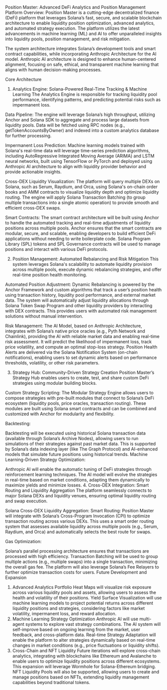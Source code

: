 Position Master: Advanced DeFi Analytics and Position Management Platform
Overview: Position Master is a cutting-edge decentralized finance (DeFi) platform that leverages Solana’s fast, secure, and scalable blockchain architecture to enable liquidity position optimization, advanced analytics, and automated strategy execution. The platform utilizes the latest advancements in machine learning (ML) and AI to offer unparalleled insights into liquidity pools, position management, and risk mitigation.

The system architecture integrates Solana’s development tools and smart contract capabilities, while incorporating Anthropic Architecture for the AI model. Anthropic AI architecture is designed to enhance human-centered alignment, focusing on safe, ethical, and transparent machine learning that aligns with human decision-making processes.

Core Architecture
1. Analytics Engine: Solana-Powered Real-Time Tracking & Machine Learning
The Analytics Engine is responsible for tracking liquidity pool performance, identifying patterns, and predicting potential risks such as impermanent loss.

Data Pipeline: The engine will leverage Solana’s high throughput, utilizing Anchor and Solana SDK to aggregate and process large datasets from liquidity pools. Data will be fetched using RPC nodes (e.g., getTokenAccountsByOwner) and indexed into a custom analytics database for further processing.

Impermanent Loss Prediction: Machine learning models trained with Solana's real-time data will leverage time-series prediction algorithms, including AutoRegressive Integrated Moving Average (ARIMA) and LSTM neural networks, built using TensorFlow or PyTorch and deployed using Anthropic AI architecture to align with liquidity provider behavior and provide actionable insights.

Cross-DEX Liquidity Visualization: The platform will query multiple DEXs on Solana, such as Serum, Raydium, and Orca, using Solana's on-chain order books and AMM contracts to visualize liquidity depth and optimize liquidity routing. The engine will apply Solana Transaction Batching (to group multiple transactions into a single atomic operation) to provide smooth and efficient cross-DEX swaps.

Smart Contracts: The smart contract architecture will be built using Anchor to handle the automated tracking and real-time adjustments of liquidity positions across multiple pools. Anchor ensures that the smart contracts are modular, secure, and scalable, enabling developers to build efficient DeFi applications without needing to write boilerplate code. Solana Program Library (SPL) tokens and SPL Governance contracts will be used to manage positions and interact with various DeFi protocols.

2. Position Management: Automated Rebalancing and Risk Mitigation
This system leverages Solana's scalability to automate liquidity provision across multiple pools, execute dynamic rebalancing strategies, and offer real-time position health monitoring.

Automated Position Adjustment:
Dynamic Rebalancing is powered by the Anchor Framework and custom algorithms that track a user’s position health using transaction history, liquidity pool performance, and external market data.
The system will automatically adjust liquidity allocations through Solana Token Swap Program and other liquidity providers by interacting with DEX contracts. This provides users with automated risk management solutions without manual intervention.

Risk Management:
The AI Model, based on Anthropic Architecture, integrates with Solana’s native price oracles (e.g., Pyth Network and Chainlink), providing the AI with reliable market data and enabling real-time risk assessment. It will predict the likelihood of impermanent loss, track price volatility, and compute an optimal stop-loss strategy.
Position Health Alerts are delivered via the Solana Notification System (on-chain notifications), enabling users to set dynamic alerts based on performance thresholds, volatility, or other risk parameters.

3. Strategy Hub: Community-Driven Strategy Creation
Position Master’s Strategy Hub enables users to create, test, and share custom DeFi strategies using modular building blocks.

Custom Strategy Scripting: The Modular Strategy Engine allows users to compose strategies with pre-built modules that connect to Solana’s DeFi ecosystem (liquidity pools, price oracles, transaction routing). These modules are built using Solana smart contracts and can be combined and customized with Anchor for modularity and flexibility.

Backtesting:

Backtesting will be executed using historical Solana transaction data (available through Solana’s Archive Nodes), allowing users to run simulations of their strategies against past market data. This is supported by Solana’s data indexing layer (like The Graph Protocol) and AI-enhanced models that simulate future positions using historical trends.
Machine Learning-Driven Strategy Optimization:

Anthropic AI will enable the automatic tuning of DeFi strategies through reinforcement learning techniques. The AI model will evolve the strategies in real-time based on market conditions, adapting them dynamically to maximize yields and minimize losses.
4. Cross-DEX Integration: Smart Routing and Liquidity Aggregation
The platform seamlessly connects to major Solana DEXs and liquidity venues, ensuring optimal liquidity routing and swap execution.

Solana Cross-DEX Liquidity Aggregation:
Smart Routing: Position Master will integrate with Solana’s Cross-Program Invocation (CPI) to optimize transaction routing across various DEXs. This uses a smart order routing system that assesses available liquidity across multiple pools (e.g., Serum, Raydium, and Orca) and automatically selects the best route for swaps.

Gas Optimization:

Solana’s parallel processing architecture ensures that transactions are processed with high efficiency. Transaction Batching will be used to group multiple actions (e.g., multiple swaps) into a single transaction, minimizing the overall gas fee. The platform will also leverage Solana’s Fee Relayers to further optimize transaction costs for users.
Future Development and Expansion
1. Advanced Analytics
Portfolio Heat Maps will visualize risk exposure across various liquidity pools and assets, allowing users to assess the health and volatility of their positions.
Yield Surface Visualization will use machine learning models to project potential returns across different liquidity positions and strategies, considering factors like market volatility, impermanent loss, and reward allocation.
2. Machine Learning Strategy Optimization
Anthropic AI will use multi-agent systems to explore vast strategy combinations. The AI system will self-improve based on ongoing learning from the market, user feedback, and cross-platform data.
Real-time Strategy Adaptation will enable the platform to alter strategies dynamically based on real-time changes in market conditions (e.g., price fluctuations or liquidity shifts).
3. Cross-Chain and NFT Liquidity
Future iterations will explore cross-chain analytics, integrating with blockchains like Ethereum and Avalanche to enable users to optimize liquidity positions across different ecosystems. This expansion will leverage Wormhole for Solana-Ethereum bridging.
NFT Liquidity Pools will also be supported, allowing users to create and manage positions based on NFTs, extending liquidity management capabilities beyond traditional tokens.
